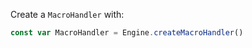 Create a `MacroHandler` with:

```javascript
const var MacroHandler = Engine.createMacroHandler()
```